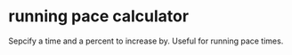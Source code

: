 # running pace calculator
Sepcify a time and a percent to increase by. Useful for running pace times.
